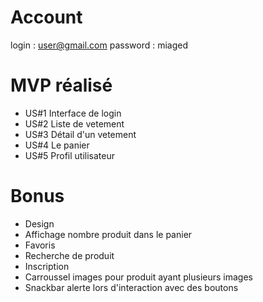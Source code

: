 # Account

login : user@gmail.com
password : miaged

# MVP réalisé

- US#1 Interface de login
- US#2 Liste de vetement
- US#3 Détail d'un vetement
- US#4 Le panier
- US#5 Profil utilisateur

# Bonus

- Design
- Affichage nombre produit dans le panier
- Favoris
- Recherche de produit
- Inscription
- Carroussel images pour produit ayant plusieurs images
- Snackbar alerte lors d'interaction avec des boutons
